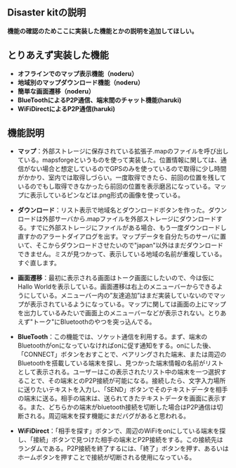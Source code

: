 ## Disaster kitの説明

__機能の確認のためここに実装した機能とかの説明を追加してほしい。__

## とりあえず実装した機能
- __オフラインでのマップ表示機能（noderu）__
- __地域別のマップダウンロード機能（noderu）__
- __簡単な画面遷移（noderu）__
- __BlueToothによるP2P通信、端末間のチャット機能(haruki)__
- __WiFiDirectによるP2P通信(haruki)__

## 機能説明
- **マップ**：外部ストレージに保存されている拡張子.mapのファイルを呼び出している。mapsforgeというものを使って実装した。位置情報に関しては、通信がない場合と想定しているのでGPSのみを使っているので取得に少し時間がかかり、室内では取得しづらい。一度取得できたら、前回の位置を残しているのでもし取得できなかったら前回の位置を表示磨呂になっている。マップに表示しているピンなどは.png形式の画像を使っている。

- **ダウンロード**：リスト表示で地域名とダウンロードボタンを作った。ダウンロードは外部サーバから.mapファイルを外部ストレージにダウンロードする。すでに外部ストレージにファイルがある場合、もう一度ダウンロードし直すかのアラートダイアログを出す。マップデータを自分たちのサーバに置いて、そこからダウンロードさせたいので"japan"以外はまだダウンロードできません。ミスが見つかって、表示している地域の名前が重複している。すぐ直します。

- **画面遷移**：最初に表示される画面はトーク画面にしたいので、今は仮にHallo Worldを表示している。画面遷移は右上のメニューバーからできるようにしている。メニューバー内の”友達追加”はまだ実装していないのでマップが表示されているようになっている。マップに関しては画面の上にマップを出力しているみたいで画面上のメニューバーなどが表示されない。とりあえず"トーク"にBluetoothのやつを突っ込んでる。


- **BlueTooth**：この機能では、ソケット通信を利用する。まず、端末のBluetoothがonになっていなければonに促す通知をする。onにした後、「CONNECT」ボタンをおすことで、ペアリングされた端末、または周辺のBluetoothを搭載している端末を探し、見つかった端末情報の名前がリストとして表示される。ユーザーはこの表示されたリスト中の端末を一つ選択することで、その端末とのP2P接続が可能になる。接続したら、文字入力場所に送りたいテキストを入力し、「SEND」ボタンでそのテキストデータを相手の端末に送る。相手の端末は、送られてきたテキストデータを画面に表示する。また、どちらかの端末がbluetooth接続を切断した場合はP2P通信は切断される。周辺端末を探す機能にまだバグがあると思われる。
 
- **WiFiDirect**：「相手を探す」ボタンで、周辺のWiFiをonにしている端末を探し、「接続」ボタンで見つけた相手の端末とP2P接続をする。この接続先はランダムである。P2P接続を終了するには、「終了」ボタンを押す、あるいはホームボタンを押すことで接続が切断される使用になっている。
